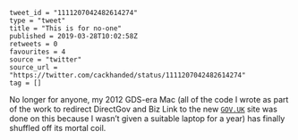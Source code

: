 ```
tweet_id = "1111207042482614274"
type = "tweet"
title = "This is for no-one"
published = 2019-03-28T10:02:58Z
retweets = 0
favourites = 4
source = "twitter"
source_url = "https://twitter.com/cackhanded/status/1111207042482614274"
tag = []
```

No longer for anyone, my 2012 GDS-era Mac (all of the code I wrote as part of the work to redirect DirectGov and Biz Link to the new [`GOV.UK`](http://GOV.UK) site was done on this because I wasn’t given a suitable laptop for a year) has finally shuffled off its mortal coil.

<p class='image'><img src='http://mnf.m17s.net/2019/03/28/D2vM6IzXQAAEXua.jpg' alt=''></p>

